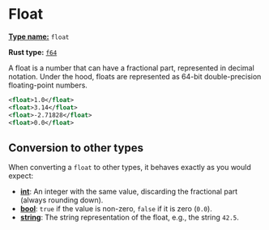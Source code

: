 # Float

[**Type name:**](./type.md) `float`

**Rust type:** [`f64`](https://doc.rust-lang.org/std/primitive.f64.html)

A float is a number that can have a fractional part, represented in decimal notation.
Under the hood, floats are represented as 64-bit double-precision floating-point numbers.

```xml
<float>1.0</float>
<float>3.14</float>
<float>-2.71828</float>
<float>0.0</float>
```

## Conversion to other types

When converting a `float` to other types, it behaves exactly as you would expect:

- [**int**](./int.md): An integer with the same value, discarding the fractional part (always rounding down).
- [**bool**](./bool.md): `true` if the value is non-zero, `false` if it is zero (`0.0`).
- [**string**](./string.md): The string representation of the float, e.g., the string `42.5`.
